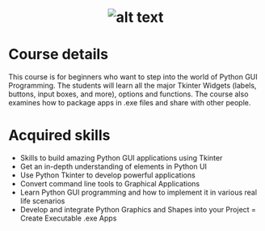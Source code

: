 # <p align="center"> ![alt text](https://github.com/momchilantonov/CODEMY-Create-GUI-With-Tkinter/blob/main/CODEMY%20LOGO.png) <p>
# Course details
This course is for beginners who want to step into the world of Python GUI Programming. The students will learn all the major Tkinter Widgets (labels, buttons, input boxes, and more), options and functions. The course also examines how to package apps in .exe files and share with other people.
# Acquired skills
- Skills to build amazing Python GUI applications using Tkinter
- Get an in-depth understanding of elements in Python UI
- Use Python Tkinter to develop powerful applications
- Convert command line tools to Graphical Applications
- Learn Python GUI programming and how to implement it in various real life scenarios
- Develop and integrate Python Graphics and Shapes into your Project
= Create Executable .exe Apps

